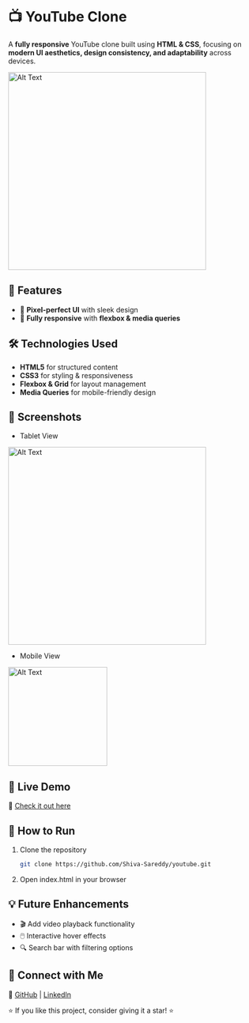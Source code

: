 # 📺 YouTube Clone  

A **fully responsive** YouTube clone built using **HTML & CSS**, focusing on **modern UI aesthetics, design consistency, and adaptability** across devices.  

<img src="https://i.imgur.com/5YrXdmK.png" alt="Alt Text" width="400"/>

## 🚀 Features  
- 🎨 **Pixel-perfect UI** with sleek design  
- 📱 **Fully responsive** with **flexbox & media queries**   

## 🛠️ Technologies Used  
- **HTML5** for structured content  
- **CSS3** for styling & responsiveness  
- **Flexbox & Grid** for layout management  
- **Media Queries** for mobile-friendly design  

## 📸 Screenshots  
- Tablet View
<img src="https://i.imgur.com/9t3tPji.jpeg" alt="Alt Text" width="400"/>

- Mobile View
<img src="https://i.imgur.com/r5DfOCA.png" alt="Alt Text" width="200"/>

## 🚀 Live Demo  
🔗 [Check it out here](https://shiva-sareddy.github.io/youtube/)  

## 📌 How to Run  
1. Clone the repository  
   ```bash
   git clone https://github.com/Shiva-Sareddy/youtube.git
   ```
2. Open index.html in your browser

## 💡 Future Enhancements
- 🎬 Add video playback functionality
- 🖱️ Interactive hover effects
- 🔍 Search bar with filtering options

## 📩 Connect with Me  
🔗 [GitHub](https://github.com/Shiva-Sareddy) | [LinkedIn](https://www.linkedin.com/in/shiva-sareddy)  


⭐ If you like this project, consider giving it a star! ⭐
